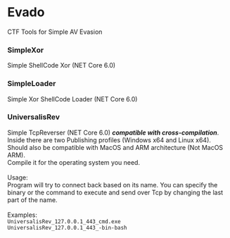 # Evado
CTF Tools for Simple AV Evasion

### SimpleXor
Simple ShellCode Xor (NET Core 6.0)

### SimpleLoader
Simple Xor ShellCode Loader (NET Core 6.0)

### UniversalisRev
Simple TcpReverser (NET Core 6.0) ***compatible with cross-compilation***. <br> 
Inside there are two Publishing profiles (Windows x64 and Linux x64). <br> Should also be compatible with MacOS and ARM architecture (Not MacOS ARM).
<br>
Compile it for the operating system you need.
<br><br>
Usage: <br>
Program will try to connect back based on its name.
You can specify the binary or the command to execute and send over Tcp by changing the last part of the name.<br>
<br> Examples: <br>
`UniversalisRev_127.0.0.1_443_cmd.exe` <br>
`UniversalisRev_127.0.0.1_443_-bin-bash`
